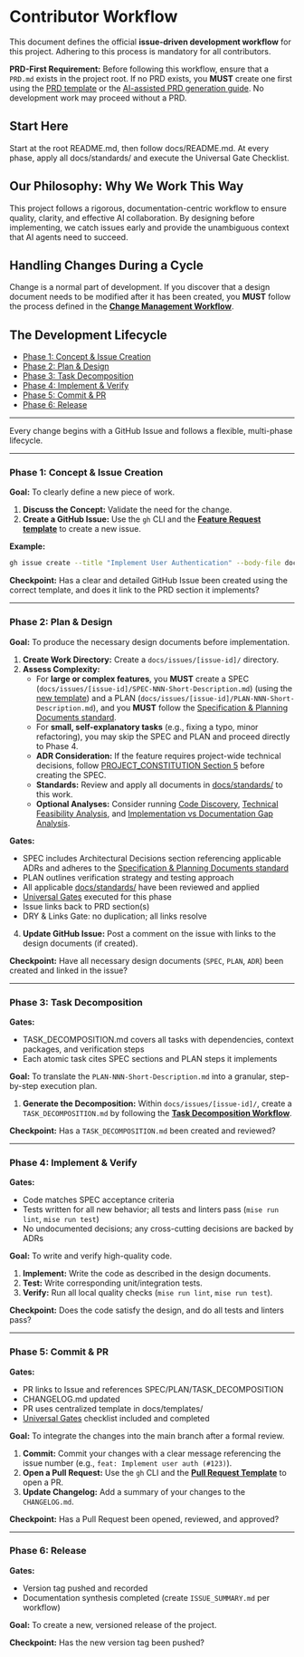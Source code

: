 # Contributor Workflow

This document defines the official **issue-driven development workflow** for this project. Adhering to this process is mandatory for all contributors.

**PRD-First Requirement:** Before following this workflow, ensure that a `PRD.md` exists in the project root. If no PRD exists, you **MUST** create one first using the [PRD template](templates/PRD-TEMPLATE.md) or the [AI-assisted PRD generation guide](how-to/generating-a-prd-with-ai.md). No development work may proceed without a PRD.

## Start Here

Start at the root README.md, then follow docs/README.md. At every phase, apply all docs/standards/ and execute the Universal Gate Checklist.

## Our Philosophy: Why We Work This Way

This project follows a rigorous, documentation-centric workflow to ensure quality, clarity, and effective AI collaboration. By designing before implementing, we catch issues early and provide the unambiguous context that AI agents need to succeed.

## Handling Changes During a Cycle

Change is a normal part of development. If you discover that a design document needs to be modified after it has been created, you **MUST** follow the process defined in the [**Change Management Workflow**](workflows/change-management.md).

## The Development Lifecycle

*   [Phase 1: Concept & Issue Creation](#phase-1-concept--issue-creation)
*   [Phase 2: Plan & Design](#phase-2-plan--design)
*   [Phase 3: Task Decomposition](#phase-3-task-decomposition)
*   [Phase 4: Implement & Verify](#phase-4-implement--verify)
*   [Phase 5: Commit & PR](#phase-5-commit--pr)
*   [Phase 6: Release](#phase-6-release)

---

Every change begins with a GitHub Issue and follows a flexible, multi-phase lifecycle.

---

### **Phase 1: Concept & Issue Creation**

**Goal:** To clearly define a new piece of work.

1.  **Discuss the Concept:** Validate the need for the change.
2.  **Create a GitHub Issue:** Use the `gh` CLI and the [**Feature Request template**](templates/FEATURE_REQUEST_TEMPLATE.md) to create a new issue.

**Example:**
```sh
gh issue create --title "Implement User Authentication" --body-file docs/templates/FEATURE_REQUEST_TEMPLATE.md
```

**Checkpoint:** Has a clear and detailed GitHub Issue been created using the correct template, and does it link to the PRD section it implements?

---

### **Phase 2: Plan & Design**

**Goal:** To produce the necessary design documents before implementation.

1.  **Create Work Directory:** Create a `docs/issues/[issue-id]/` directory.
2.  **Assess Complexity:**
    *   For **large or complex features**, you **MUST** create a SPEC (`docs/issues/[issue-id]/SPEC-NNN-Short-Description.md`) (using the [new template](templates/SPEC-TEMPLATE.md)) and a PLAN (`docs/issues/[issue-id]/PLAN-NNN-Short-Description.md`), and you **MUST** follow the [Specification & Planning Documents standard](standards/specification-writing-guide.md).
    *   For **small, self-explanatory tasks** (e.g., fixing a typo, minor refactoring), you may skip the SPEC and PLAN and proceed directly to Phase 4.
    *   **ADR Consideration:** If the feature requires project-wide technical decisions, follow [PROJECT_CONSTITUTION Section 5](PROJECT_CONSTITUTION.md#section-5-architectural-decision-making-protocol) before creating the SPEC.
    *   **Standards:** Review and apply all documents in [docs/standards/](standards/) to this work.
    *   **Optional Analyses:** Consider running [Code Discovery](workflows/code-discovery.md), [Technical Feasibility Analysis](workflows/technical-feasibility-analysis.md), and [Implementation vs Documentation Gap Analysis](workflows/implementation-vs-documentation-gap-analysis.md).

**Gates:**
- SPEC includes Architectural Decisions section referencing applicable ADRs and adheres to the [Specification & Planning Documents standard](standards/specification-writing-guide.md)
- PLAN outlines verification strategy and testing approach
- All applicable [docs/standards/](standards/) have been reviewed and applied
- [Universal Gates](workflows/checkpoints-and-gates.md) executed for this phase
- Issue links back to PRD section(s)
- DRY & Links Gate: no duplication; all links resolve
4.  **Update GitHub Issue:** Post a comment on the issue with links to the design documents (if created).

**Checkpoint:** Have all necessary design documents (`SPEC`, `PLAN`, `ADR`) been created and linked in the issue?

---

### **Phase 3: Task Decomposition**

**Gates:**
- TASK_DECOMPOSITION.md covers all tasks with dependencies, context packages, and verification steps
- Each atomic task cites SPEC sections and PLAN steps it implements

**Goal:** To translate the `PLAN-NNN-Short-Description.md` into a granular, step-by-step execution plan.

1.  **Generate the Decomposition:** Within `docs/issues/[issue-id]/`, create a `TASK_DECOMPOSITION.md` by following the [**Task Decomposition Workflow**](workflows/task-decomposition.md).

**Checkpoint:** Has a `TASK_DECOMPOSITION.md` been created and reviewed?

---

### **Phase 4: Implement & Verify**

**Gates:**
- Code matches SPEC acceptance criteria
- Tests written for all new behavior; all tests and linters pass (`mise run lint`, `mise run test`)
- No undocumented decisions; any cross-cutting decisions are backed by ADRs

**Goal:** To write and verify high-quality code.

1.  **Implement:** Write the code as described in the design documents.
2.  **Test:** Write corresponding unit/integration tests.
3.  **Verify:** Run all local quality checks (`mise run lint`, `mise run test`).

**Checkpoint:** Does the code satisfy the design, and do all tests and linters pass?

---

### **Phase 5: Commit & PR**

**Gates:**
- PR links to Issue and references SPEC/PLAN/TASK_DECOMPOSITION
- CHANGELOG.md updated
- PR uses centralized template in docs/templates/
- [Universal Gates](workflows/checkpoints-and-gates.md) checklist included and completed

**Goal:** To integrate the changes into the main branch after a formal review.

1.  **Commit:** Commit your changes with a clear message referencing the issue number (e.g., `feat: Implement user auth (#123)`).
2.  **Open a Pull Request:** Use the `gh` CLI and the [**Pull Request Template**](templates/PULL_REQUEST_TEMPLATE.md) to open a PR.
3.  **Update Changelog:** Add a summary of your changes to the `CHANGELOG.md`.

**Checkpoint:** Has a Pull Request been opened, reviewed, and approved?

---

### **Phase 6: Release**

**Gates:**
- Version tag pushed and recorded
- Documentation synthesis completed (create `ISSUE_SUMMARY.md` per workflow)

**Goal:** To create a new, versioned release of the project.

**Checkpoint:** Has the new version tag been pushed?
